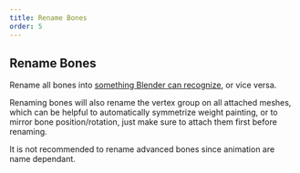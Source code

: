 ```yaml
---
title: Rename Bones
order: 5
---
```


## Rename Bones
Rename all bones into [something Blender can recognize](https://docs.blender.org/manual/en/latest/animation/armatures/bones/editing/naming.html), or vice versa.

Renaming bones will also rename the vertex group on all attached meshes, which can be helpful to automatically symmetrize weight painting, or to mirror bone position/rotation, just make sure to attach them first before renaming.

It is not recommended to rename advanced bones since animation are name dependant.